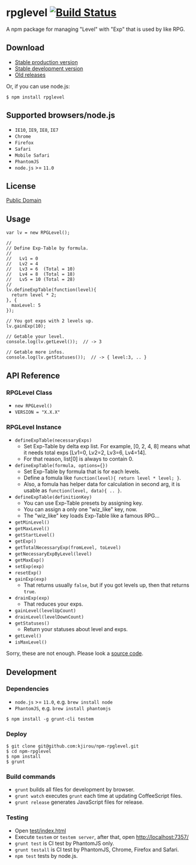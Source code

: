 rpglevel [![Build Status](https://travis-ci.org/kjirou/npm-rpglevel.png)](https://travis-ci.org/kjirou/npm-rpglevel)
========

A npm package for managing "Level" with "Exp" that is used by like RPG.


## Download

- [Stable production version](https://raw.github.com/kjirou/npm-rpglevel/master/rpglevel.min.js)
- [Stable development version](https://raw.github.com/kjirou/npm-rpglevel/master/rpglevel.js)
- [Old releases](https://github.com/kjirou/npm-rpglevel/releases)

Or, if you can use node.js:
```
$ npm install rpglevel
```


## Supported browsers/node.js

- `IE10`, `IE9`, `IE8`, `IE7`
- `Chrome`
- `Firefox`
- `Safari`
- `Mobile Safari`
- `PhantomJS`
- `node.js` >= `11.0`


## License

[Public Domain](http://creativecommons.org/publicdomain/zero/1.0/)


## Usage
```
var lv = new RPGLevel();

//
// Define Exp-Table by formula.
//
//   Lv1 = 0
//   Lv2 = 4
//   Lv3 = 6  (Total = 10)
//   Lv4 = 8  (Total = 18)
//   Lv5 = 10 (Total = 28)
//
lv.defineExpTable(function(level){
  return level * 2;
}, {
  maxLevel: 5
});

// You got exps with 2 levels up.
lv.gainExp(10);

// Getable your level.
console.log(lv.getLevel());  // -> 3

// Getable more infos.
console.log(lv.getStatuses());  // -> { level:3, .. }
```


## API Reference

### RPGLevel Class

- `new RPGLevel()`
- `VERSION = "X.X.X"`

### RPGLevel Instance

- `defineExpTable(necessaryExps)`
  - Set Exp-Table by delta exp list. For example, [0, 2, 4, 8] means what it needs total exps [Lv1=0, Lv2=2, Lv3=6, Lv4=14].
  - For that reason, list[0] is always to contain 0.
- `defineExpTable(formula, options={})`
  - Set Exp-Table by formula that is  for each levels.
  - Define a fomula like `function(level){ return level * level; }`.
  - Also, a fomula has helper data for calculation in second arg, it is usable as `function(level, data){ .. }`.
- `defineExpTable(definitionKey)`
  - You can use Exp-Table presets by assigning key.
  - You can assign a only one "wiz_like" key, now.
  - The "wiz_like" key loads Exp-Table like a famous RPG...
- `getMinLevel()`
- `getMaxLevel()`
- `getStartLevel()`
- `getExp()`
- `getTotalNecessaryExp(fromLevel, toLevel)`
- `getNecessaryExpByLevel(level)`
- `getMaxExp()`
- `setExp(exp)`
- `resetExp()`
- `gainExp(exp)`
  - That returns usually `false`, but if you got levels up, then that returns `true`.
- `drainExp(exp)`
  - That reduces your exps.
- `gainLevel(levelUpCount)`
- `drainLevel(levelDownCount)`
- `getStatuses()`
  - Return your statuses about level and exps.
- `getLevel()`
- `isMaxLevel()`

Sorry, these are not enough. Please look a [source code](https://github.com/kjirou/npm-rpglevel/blob/master/scripts/src/rpglevel.coffee).


## Development

### Dependencies

- `node.js` >= `11.0`, e.g. `brew install node`
- `PhantomJS`, e.g. `brew install phantomjs`

```
$ npm install -g grunt-cli testem
```

### Deploy

```
$ git clone git@github.com:kjirou/npm-rpglevel.git
$ cd npm-rpglevel
$ npm install
$ grunt
```

### Build commands

- `grunt` builds all files for development by browser.
- `grunt watch` executes `grunt` each time at updating CoffeeScript files.
- `grunt release` generates JavaScript files for release.

### Testing

- Open [test/index.html](test/index.html)
- Execute `testem` or `testem server`, after that, open [http://localhost:7357/](http://localhost:7357/)
- `grunt test` is CI test by PhantomJS only.
- `grunt testall` is CI test by PhantomJS, Chrome, Firefox and Safari.
- `npm test` tests by node.js.
